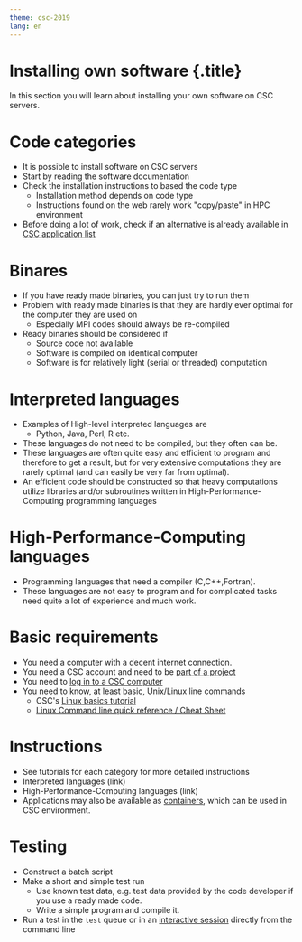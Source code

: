 ```yaml
---
theme: csc-2019
lang: en
---
```


# Installing own software {.title}

In this section you will learn about installing your own software on CSC servers.

# Code categories
- It is possible to install software on CSC servers
- Start by reading the software documentation
- Check the installation instructions to based the code type
  - Installation method depends on code type
  - Instructions found on the web rarely work "copy/paste" in HPC environment
- Before doing a lot of work, check if an alternative is already available in [CSC application list](https://docs.csc.fi/apps/)

# Binares
- If you have ready made binaries, you can just try to run them
- Problem with ready made binaries is that they are hardly ever optimal for the computer they are used on
  - Especially MPI codes should always be re-compiled
- Ready binaries should be considered if
  - Source code not available
  - Software is compiled on identical computer 
  - Software is for relatively light (serial or threaded) computation

# Interpreted languages
- Examples of High-level interpreted languages are
  -  Python, Java, Perl, R etc. 
- These languages do not need to be compiled, but they often can be. 
- These languages are often quite easy and efficient to program and therefore to get a result, but for very extensive computations they are rarely optimal (and can easily be very far from optimal). 
- An efficient code should be constructed so that heavy computations utilize libraries and/or subroutines written in High-Performance-Computing programming languages

# High-Performance-Computing languages
- Programming languages that need a compiler (C,C++,Fortran). 
- These languages are not easy to program and for complicated tasks need quite a lot of experience and much work.

# Basic requirements
- You need a computer with a decent internet connection.
- You need a CSC account and need to be [part of a project](https://research.csc.fi/accounts-and-projects)
- You need to [log in to a CSC computer](https://docs.csc.fi/computing/connecting/)
- You need to know, at least basic, Unix/Linux line commands 
  - CSC's [Linux basics tutorial](https://docs.csc.fi/support/tutorials/env-guide/using-linux-in-command-line/)
  - [Linux Command line quick reference / Cheat Sheet](https://docs.csc.fi/img/csc-quick-reference.pdf)


# Instructions
- See tutorials for each category for more detailed instructions
 - Interpreted languages (link)
 - High-Performance-Computing languages (link)
 - Applications may also be available as [containers](09_singularity.html), which can be used in CSC environment.

# Testing
- Construct a batch script
- Make a short and simple test run
  - Use known test data, e.g. test data provided by the code developer if you use a ready made code.
  - Write a simple program and compile it.
- Run a test in the `test` queue or in an [interactive session](https://docs.csc.fi/computing/running/interactive-usage/) directly from the command line
